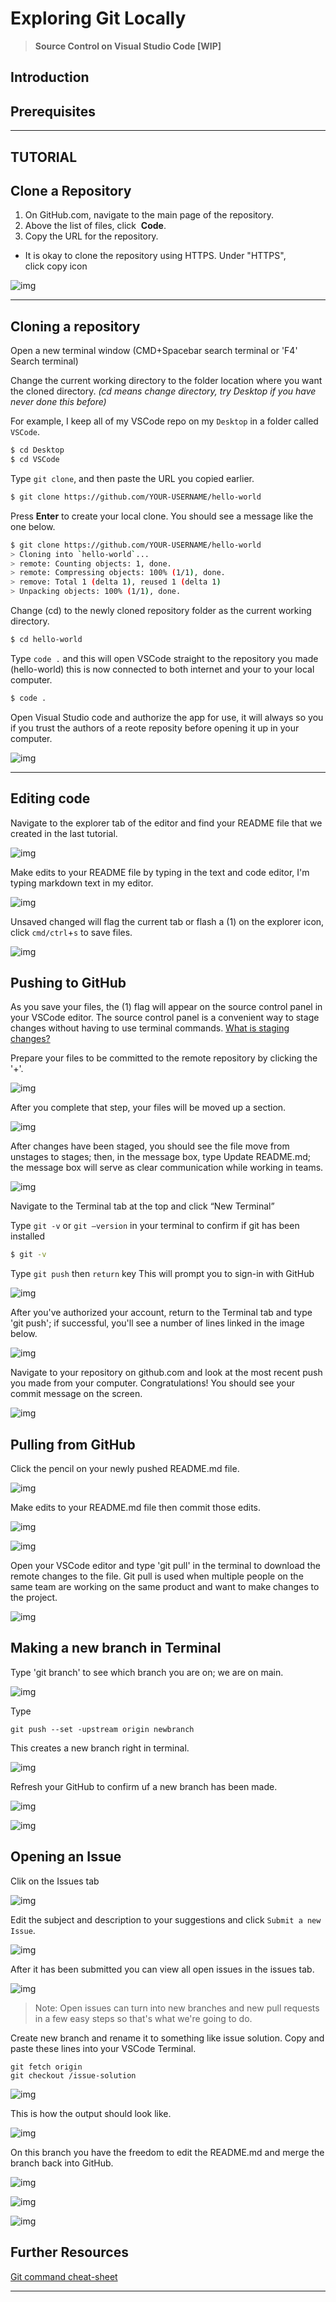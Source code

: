 # Exploring Git Locally
> **Source Control on Visual Studio Code [WIP]**

## Introduction 

## Prerequisites 

---

## TUTORIAL

## **Clone a Repository**

1. On GitHub.com, navigate to the main page of the repository.
2. Above the list of files, click  **Code**.
3. Copy the URL for the repository.

- It is okay to clone the repository using HTTPS. Under "HTTPS", click copy icon

![img](https://github.com/public-assembly/public-assembly-docs/blob/main/static/imgs/getting-started-with-github-assets/15.png)


---

## Cloning a repository 
Open a new terminal window (CMD+Spacebar search terminal or 'F4' Search terminal)

Change the current working directory to the folder location where you want the cloned directory. *(cd means change directory, try Desktop if you have never done this before)* 

For example, I keep all of my VSCode repo on my `Desktop` in a folder called `VSCode`.

```bash
$ cd Desktop
$ cd VSCode
```

Type `git clone`, and then paste the URL you copied earlier.

```bash
$ git clone https://github.com/YOUR-USERNAME/hello-world
```

Press **Enter** to create your local clone. You should see a message like the one below.

```bash
$ git clone https://github.com/YOUR-USERNAME/hello-world
> Cloning into `hello-world`...
> remote: Counting objects: 1, done.
> remote: Compressing objects: 100% (1/1), done.
> remove: Total 1 (delta 1), reused 1 (delta 1)
> Unpacking objects: 100% (1/1), done.
```

Change (cd) to the newly cloned repository folder as the current working directory.


```bash
$ cd hello-world
```

Type `code .` and this will open VSCode straight to the repository you made (hello-world) this is now connected to both internet and your to your local computer.

```bash
$ code .
```

Open Visual Studio code and authorize the app for use, it will always so you if you trust the authors of a reote reposity before opening it up in your computer.

![img](https://github.com/public-assembly/public-assembly-docs/blob/main/static/imgs/exploring-git-assets/Exploring%20Git%20in%20VSCode%20and%20terminal/01.png)


---
## Editing code 

Navigate to the explorer tab of the editor and find your README file that we created in the last tutorial.

![img](https://github.com/public-assembly/public-assembly-docs/blob/main/static/imgs/exploring-git-assets/Exploring%20Git%20in%20VSCode%20and%20terminal/02.png)

Make edits to your README file by typing in the text and code editor, I'm typing markdown text in my editor. 

![img](https://github.com/public-assembly/public-assembly-docs/blob/main/static/imgs/exploring-git-assets/Exploring%20Git%20in%20VSCode%20and%20terminal/03.png)

Unsaved changed will flag the current tab or flash a (1) on the explorer icon, click `cmd/ctrl`+`s` to save files.

![img](https://github.com/public-assembly/public-assembly-docs/blob/main/static/imgs/exploring-git-assets/Exploring%20Git%20in%20VSCode%20and%20terminal/04.png)

## Pushing to GitHub

As you save your files, the (1) flag will appear on the source control panel in your VSCode editor. The source control panel is a convenient way to stage changes without having to use terminal commands. [What is staging changes?](https://githowto.com/staging_and_committing)

Prepare your files to be committed to the remote repository by clicking the '+'.

![img](https://github.com/public-assembly/public-assembly-docs/blob/main/static/imgs/exploring-git-assets/Exploring%20Git%20in%20VSCode%20and%20terminal/05.png)

After you complete that step, your files will be moved up a section.

![img](https://github.com/public-assembly/public-assembly-docs/blob/main/static/imgs/exploring-git-assets/Exploring%20Git%20in%20VSCode%20and%20terminal/06.png)

After changes have been staged, you should see the file move from unstages to stages; then, in the message box, type Update README.md; the message box will serve as clear communication while working in teams.

![img](https://github.com/public-assembly/public-assembly-docs/blob/main/static/imgs/exploring-git-assets/Exploring%20Git%20in%20VSCode%20and%20terminal/09.png)

Navigate to the Terminal tab at the top and click “New Terminal”
    
Type `git -v`  or `git —version` in your terminal to confirm if git has been installed
    
```bash
$ git -v 
```
Type `git push` then `return` key
This will prompt you to sign-in with GitHub

![img](https://github.com/public-assembly/public-assembly-docs/blob/main/static/imgs/exploring-git-assets/Exploring%20Git%20in%20VSCode%20and%20terminal/07.png)


After you've authorized your account, return to the Terminal tab and type 'git push'; if successful, you'll see a number of lines linked in the image below.

![img](https://github.com/public-assembly/public-assembly-docs/blob/main/static/imgs/exploring-git-assets/Exploring%20Git%20in%20VSCode%20and%20terminal/10.png)

Navigate to your repository on github.com and look at the most recent push you made from your computer. Congratulations! You should see your commit message on the screen.

![img](https://github.com/public-assembly/public-assembly-docs/blob/main/static/imgs/exploring-git-assets/Exploring%20Git%20in%20VSCode%20and%20terminal/11.png)


## Pulling from GitHub

Click the pencil on your newly pushed README.md file.

![img](https://github.com/public-assembly/public-assembly-docs/blob/main/static/imgs/exploring-git-assets/Exploring%20Git%20in%20VSCode%20and%20terminal/12.png)

Make edits to your README.md file then commit those edits.

![img](https://github.com/public-assembly/public-assembly-docs/blob/main/static/imgs/exploring-git-assets/Exploring%20Git%20in%20VSCode%20and%20terminal/13.png)

![img](https://github.com/public-assembly/public-assembly-docs/blob/main/static/imgs/exploring-git-assets/Exploring%20Git%20in%20VSCode%20and%20terminal/14.png)

Open your VSCode editor and type 'git pull' in the terminal to download the remote changes to the file. Git pull is used when multiple people on the same team are working on the same product and want to make changes to the project.

![img](https://github.com/public-assembly/public-assembly-docs/blob/main/static/imgs/exploring-git-assets/Exploring%20Git%20in%20VSCode%20and%20terminal/15.png)


## Making a new branch in Terminal 

Type 'git branch' to see which branch you are on; we are on main.

![img](https://github.com/public-assembly/public-assembly-docs/blob/main/static/imgs/exploring-git-assets/Exploring%20Git%20in%20VSCode%20and%20terminal/16.png)


Type 

```
git push --set -upstream origin newbranch
```
This creates a new branch right in terminal. 

![img](https://github.com/public-assembly/public-assembly-docs/blob/main/static/imgs/exploring-git-assets/Exploring%20Git%20in%20VSCode%20and%20terminal/17.png)

Refresh your GitHub to confirm uf a new branch has been made.

![img](https://github.com/public-assembly/public-assembly-docs/blob/main/static/imgs/exploring-git-assets/Exploring%20Git%20in%20VSCode%20and%20terminal/18.png)


![img](https://github.com/public-assembly/public-assembly-docs/blob/main/static/imgs/exploring-git-assets/Exploring%20Git%20in%20VSCode%20and%20terminal/19.png)


## Opening an Issue 

Clik on the Issues tab 

![img](https://github.com/public-assembly/public-assembly-docs/blob/main/static/imgs/exploring-git-assets/Exploring%20Git%20in%20VSCode%20and%20terminal/20.png)


Edit the subject and description to your suggestions and click `Submit a new Issue`.

![img](https://github.com/public-assembly/public-assembly-docs/blob/main/static/imgs/exploring-git-assets/Exploring%20Git%20in%20VSCode%20and%20terminal/21.png)


After it has been submitted you can view all open issues in the issues tab. 

![img](https://github.com/public-assembly/public-assembly-docs/blob/main/static/imgs/exploring-git-assets/Exploring%20Git%20in%20VSCode%20and%20terminal/22.png)


> Note: Open issues can turn into new branches and new pull requests in a few easy steps so that's what we're going to do. 

Create new branch and rename it to something like issue solution. 
Copy and paste these lines into your VSCode Terminal. 

```
git fetch origin 
git checkout /issue-solution 
``` 

![img](https://github.com/public-assembly/public-assembly-docs/blob/main/static/imgs/exploring-git-assets/Exploring%20Git%20in%20VSCode%20and%20terminal/23.png)

This is how the output should look like. 

![img](https://github.com/public-assembly/public-assembly-docs/blob/main/static/imgs/exploring-git-assets/Exploring%20Git%20in%20VSCode%20and%20terminal/24.png)


On this branch you have the freedom to edit the README.md and merge the branch back into GitHub.

![img](https://github.com/public-assembly/public-assembly-docs/blob/main/static/imgs/exploring-git-assets/Exploring%20Git%20in%20VSCode%20and%20terminal/25.png)


![img](https://github.com/public-assembly/public-assembly-docs/blob/main/static/imgs/exploring-git-assets/Exploring%20Git%20in%20VSCode%20and%20terminal/26.png)


![img](https://github.com/public-assembly/public-assembly-docs/blob/main/static/imgs/exploring-git-assets/Exploring%20Git%20in%20VSCode%20and%20terminal/27.png)



## **Further Resources**

[Git command cheat-sheet ](https://education.github.com/git-cheat-sheet-education.pdf)

---
